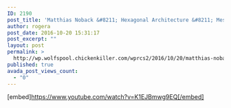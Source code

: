```yaml
---
ID: 2190
post_title: 'Matthias Noback &#8211; Hexagonal Architecture &#8211; Message-Oriented Software Design &#8211; YouTube'
author: rogera
post_date: 2016-10-20 15:31:17
post_excerpt: ""
layout: post
permalink: >
  http://wp.wolfspool.chickenkiller.com/wprcs2/2016/10/20/matthias-noback-hexagonal-architecture-message-oriented-software-design-youtube/
published: true
avada_post_views_count:
  - "0"
---
```

[embed]https://www.youtube.com/watch?v=K1EJBmwg9EQ[/embed]